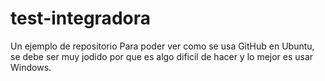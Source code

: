 # test-integradora
Un ejemplo de repositorio
Para poder ver como se usa GitHub en Ubuntu,
se debe ser muy jodido por que es algo 
dificil de hacer y lo mejor es usar Windows.

